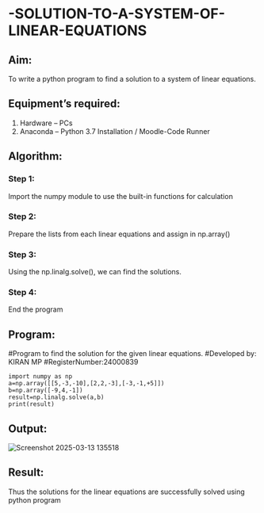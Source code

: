 # -SOLUTION-TO-A-SYSTEM-OF-LINEAR-EQUATIONS
## Aim:
To write a python program to find a solution to a system of linear equations.
## Equipment’s required:
1. 	Hardware – PCs
2. 	Anaconda – Python 3.7 Installation / Moodle-Code Runner
## Algorithm:
### Step 1: 
Import the numpy module to use the built-in functions for calculation
### Step 2: 
Prepare the lists from each linear equations and assign in np.array()
### Step 3: 
Using the np.linalg.solve(), we can find the solutions.
### Step 4: 
End the program
## Program:
#Program to find the solution for the given linear equations.
#Developed by: KIRAN MP
#RegisterNumber:24000839
```
import numpy as np
a=np.array([[5,-3,-10],[2,2,-3],[-3,-1,+5]])
b=np.array([-9,4,-1])
result=np.linalg.solve(a,b)
print(result)
```
## Output:
![Screenshot 2025-03-13 135518](https://github.com/user-attachments/assets/8d38fe10-3ad4-42c4-a3e0-29bd4e01e8da)

## Result: 
Thus the solutions for the linear equations are successfully solved using python program

